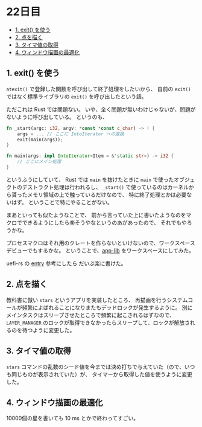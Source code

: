 # 22日目

<!-- mtoc-start -->

- [1. exit() を使う](#1-exit-を使う)
- [2. 点を描く](#2-点を描く)
- [3. タイマ値の取得](#3-タイマ値の取得)
- [4. ウィンドウ描画の最適化](#4-ウィンドウ描画の最適化)

<!-- mtoc-end -->

## 1. exit() を使う

`atexit()` で登録した関数を呼び出して終了処理をしたいから、
自前の `exit()` ではなく標準ライブラリの `exit()` を呼び出したという話。

ただこれは Rust では問題ない。
いや、全く問題が無いわけじゃないが、問題がないように呼び出している。
というのも、

```rs
fn _start(argc: i32, argv: *const *const c_char) -> ! {
    args = ... // ここに IntoIterator への変換
    exit(main(args));
}

fn main(args: impl IntoIterator<Item = &'static str>) -> i32 {
    // ここにメイン処理
}
```

というふうにしていて、
Rust では `main` を抜けたときに `main` で使ったオブジェクトのデストラクト処理は行われるし、
`_start()` で使っているのはカーネルから貰ったメモリ領域の上で触っているだけなので、
特に終了処理とかは必要ないはず。
ということで特にやることがない。

まあといっても似たようなことで、
前から言っていた上に書いたようなのをマクロでできるようにしたら楽そうやなというのあがあったので、
それでもやろうかな。

プロセスマクロはそれ用のクレートを作らないといけないので、ワークスペースデビューでもするかな。
ということで、[app-lib]("../mikan-os/apps/app-lib") をワークスペースにしてみた。

uefi-rs の [entry](https://github.com/rust-osdev/uefi-rs/blob/main/uefi-macros/src/lib.rs) 参考にしたら
だいぶ楽に書けた。

## 2. 点を描く

教科書に倣い `stars` というアプリを実装したところ、
再描画を行うシステムコールが頻繁によばれることになりまたもデッドロックが発生するように。
別にメインタスクはスリープさせたところで頻繁に起こされるはずなので、
`LAYER_MANAGER` のロックが取得できなかったらスリープして、ロックが解放されるのを待つように変更した。

## 3. タイマ値の取得

`stars` コマンドの乱数のシード値を今までは決め打ちで与えていた（ので、いつも同じものが表示されていた）が、
タイマーから取得した値を使うように変更した。

## 4. ウィンドウ描画の最適化

10000個の星を書いても 10 ms とかで終わってすごい。
